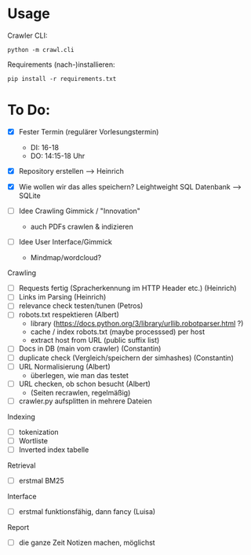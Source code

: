 # Usage

Crawler CLI:
```
python -m crawl.cli
```

Requirements (nach-)installieren:
```
pip install -r requirements.txt
```


# To Do:

- [x] Fester Termin (regulärer Vorlesungstermin)
  - DI: 16-18
  - DO: 14:15-18 Uhr

- [x] Repository erstellen —> Heinrich

- [x] Wie wollen wir das alles speichern? Leightweight SQL Datenbank —> SQLite

- [ ] Idee Crawling Gimmick / "Innovation"
  - auch PDFs crawlen & indizieren

- [ ] Idee User Interface/Gimmick
  - Mindmap/wordcloud?



Crawling
- [ ] Requests fertig (Spracherkennung im HTTP Header etc.) (Heinrich)
- [ ] Links im Parsing (Heinrich)
- [ ] relevance check testen/tunen (Petros)
- [ ] robots.txt respektieren (Albert)
  - library (https://docs.python.org/3/library/urllib.robotparser.html ?)
  - cache / index robots.txt (maybe processsed) per host
  - extract host from URL (public suffix list)
- [ ] Docs in DB (main vom crawler) (Constantin)
- [ ] duplicate check (Vergleich/speichern der simhashes) (Constantin)
- [ ] URL Normalisierung (Albert)
  - überlegen, wie man das testet
- [ ] URL checken, ob schon besucht (Albert)
  - (Seiten recrawlen, regelmäßig)
- [ ] crawler.py aufsplitten in mehrere Dateien

Indexing
- [ ] tokenization
- [ ] Wortliste
- [ ] Inverted index tabelle

Retrieval
- [ ] erstmal BM25

Interface
- [ ] erstmal funktionsfähig, dann fancy (Luisa)

Report
- [ ] die ganze Zeit Notizen machen, möglichst
